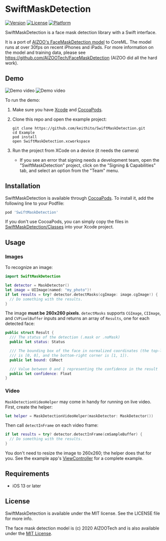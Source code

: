 # SwiftMaskDetection

<!--
[![CI Status](https://img.shields.io/travis/keithito/SwiftMaskDetection.svg?style=flat)](https://travis-ci.org/keithito/SwiftMaskDetection)
-->
[![Version](https://img.shields.io/cocoapods/v/SwiftMaskDetection.svg?style=flat)](https://cocoapods.org/pods/SwiftMaskDetection)
[![License](https://img.shields.io/cocoapods/l/SwiftMaskDetection.svg?style=flat)](https://cocoapods.org/pods/SwiftMaskDetection)
[![Platform](https://img.shields.io/cocoapods/p/SwiftMaskDetection.svg?style=flat)](https://cocoapods.org/pods/SwiftMaskDetection)


SwiftMaskDetection is a face mask detection library with a Swift interface.

It is a port of [AIZOO's FaceMaskDetection model](https://github.com/AIZOOTech/FaceMaskDetection) to
CoreML. The model runs at over 30fps on recent iPhones and iPads. For more information on the model and training data,
please see https://github.com/AIZOOTech/FaceMaskDetection (AIZOO did all the hard work).

## Demo

![Demo video](https://data.keithito.com/maskdetection/detection1.gif)
![Demo video](https://data.keithito.com/maskdetection/detection2.gif)

To run the demo:

  1. Make sure you have [Xcode](https://developer.apple.com/support/xcode/) and [CocoaPods](https://cocoapods.org/).
  
  2. Clone this repo and open the example project:
     ```
     git clone https://github.com/keithito/SwiftMaskDetection.git
     cd Example 
     pod install
     open SwiftMaskDetection.xcworkspace
     ```
     
  3. Run the project from XCode on a device (it needs the camera)
      * If you see an error that signing needs a development team, open the "SwiftMaskDetection" project, click on
        the "Signing & Capabilities" tab, and select an option from the "Team" menu.
  

## Installation

SwiftMaskDetection is available through [CocoaPods](https://cocoapods.org). To install it, add the following
line to your Podfile:

```ruby
pod 'SwiftMaskDetection'
```


If you don't use CocoaPods, you can simply copy the files in [SwiftMaskDetection/Classes](https://github.com/keithito/SwiftMaskDetection/tree/master/SwiftMaskDetection/Classes) into your Xcode project.


## Usage

### Images

To recognize an image:

```swift
import SwiftMaskDetection

let detector = MaskDetector()
let image = UIImage(named: "my_photo")!
if let results = try? detector.detectMasks(cgImage: image.cgImage!) {
  // Do something with the results.
}
```

The image **must be 260x260 pixels**. `detectMasks` supports `CGImage`, `CIImage`, and `CVPixelBuffer` inputs and
returns an array of `Results`, one for each detected face:

```swift
public struct Result {
  /// The status of the detection (.mask or .noMask)
  public let status: Status

  /// The bounding box of the face in normalized coordinates (the top-left corner of the image
  /// is [0, 0], and the bottom-right corner is [1, 1]).
  public let bound: CGRect

  /// Value between 0 and 1 representing the confidence in the result
  public let confidence: Float
}
```


### Video

`MaskDetectionVideoHelper` may come in handy for running on live video. First, create the helper:

```swift
let helper = MaskDetectionVideoHelper(maskDetector: MaskDetector())
```

Then call `detectInFrame` on each video frame:

```swift
if let results = try? detector.detectInFrame(cmSampleBuffer) {
  // Do something with the results.
}

```

You don't need to resize the image to 260x260; the helper does that for you. See the example app's
[ViewController](./Example/SwiftMaskDetection/ViewController.swift) for a complete example.



## Requirements
  * iOS 13 or later



## License

SwiftMaskDetection is available under the MIT license. See the LICENSE file for more info.

The face mask detection model is (c) 2020 AIZOOTech and is also available under the
[MIT License](https://github.com/AIZOOTech/FaceMaskDetection/blob/6068769c7a6/LICENSE).

